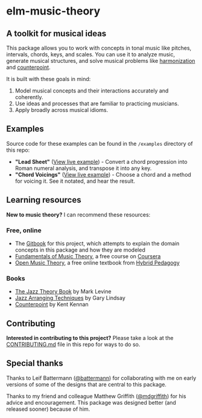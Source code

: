 # elm-music-theory

## A toolkit for musical ideas

This package allows you to work with concepts in tonal music like pitches, intervals, chords, keys, and scales. You can use it to analyze music, generate musical structures, and solve musical problems like [harmonization](https://en.wikipedia.org/wiki/Harmonization) and [counterpoint](https://en.wikipedia.org/wiki/Counterpoint).

It is built with these goals in mind:

1. Model musical concepts and their interactions accurately and coherently.
2. Use ideas and processes that are familiar to practicing musicians.
3. Apply broadly across musical idioms.

## Examples

Source code for these examples can be found in the `/examples` directory of this repo:

- **"Lead Sheet"** ([View live example](https://duncanmalashock.github.io/elm-music-theory-examples/lead-sheet/)) - Convert a chord progression into Roman numeral analysis, and transpose it into any key. 
- **"Chord Voicings"**  ([View live example](https://duncanmalashock.github.io/elm-music-theory-examples/chord-voicings/)) - Choose a chord and a method for voicing it. See it notated, and hear the result.  

## Learning resources

**New to music theory?** I can recommend these resources:

### Free, online

- The [Gitbook](https://duncanmalashock.gitbook.io/music-theory/) for this project, which attempts to explain the domain concepts in this package and how they are modeled
- [Fundamentals of Music Theory](https://www.coursera.org/learn/edinburgh-music-theory/), a free course on [Coursera](https://www.coursera.org/)
- [Open Music Theory](http://openmusictheory.com/), a free online textbook from [Hybrid Pedagogy](https://hybridpedagogy.org/)

### Books

- [The Jazz Theory Book](https://www.worldcat.org/title/jazz-theory-book/oclc/981421631) by Mark Levine
- [Jazz Arranging Techniques](http://lindsayjazz.com/jazz-arranging-techniques/) by Gary Lindsay
- [Counterpoint](https://www.worldcat.org/title/counterpoint-based-on-eighteenth-century-practice/oclc/726187199) by Kent Kennan

## Contributing

**Interested in contributing to this project?** Please take a look at the [CONTRIBUTING.md](https://github.com/duncanmalashock/elm-music-theory/blob/master/CONTRIBUTING.md) file in this repo for ways to do so. 

## Special thanks

Thanks to Leif Battermann ([@battermann](https://github.com/battermann)) for collaborating with me on early versions of some of the designs that are central to this package.  

Thanks to my friend and colleague Matthew Griffith ([@mdgriffith](https://github.com/mdgriffith)) for his advice and encouragement. This package was designed better (and released sooner) because of him.

